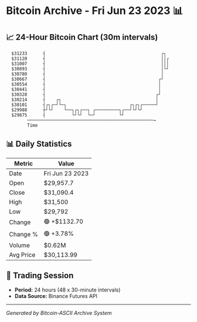 # Bitcoin Archive - Fri Jun 23 2023 📊

## 📈 24-Hour Bitcoin Chart (30m intervals)

```
  $31233      ┤                                            ┌┐  
  $31120      ┤                                            ││┌ 
  $31007      ┤                                            │││ 
  $30893      ┤                                            │└┘ 
  $30780      ┤                                            │   
  $30667      ┤                                           ┌┘   
  $30554      ┤                                           │    
  $30441      ┤                                           │    
  $30328      ┤                                          ┌┘    
  $30214      ┤    ┌┐                                    │     
  $30101      ┤┌┐┌─┘└─┐                        ┌┐┌┐┌─────┘     
  $29988      ┼┘└┘    └──┐┌┐┌──┐ ┌─────────┐┌──┘└┘└┘           
  $29875      ┤          └┘└┘  └─┘         └┘                  
        ────────────────────────────────────────────────→
        Time
```

## 📊 Daily Statistics

| Metric | Value |
|--------|-------|
| Date | Fri Jun 23 2023 |
| Open | $29,957.7 |
| Close | $31,090.4 |
| High | $31,500 |
| Low | $29,792 |
| Change | 🟢 +$1132.70 |
| Change % | 🟢 +3.78% |
| Volume | $0.62M |
| Avg Price | $30,113.99 |

## 📅 Trading Session

- **Period:** 24 hours (48 x 30-minute intervals)
- **Data Source:** Binance Futures API

---
*Generated by Bitcoin-ASCII Archive System*
